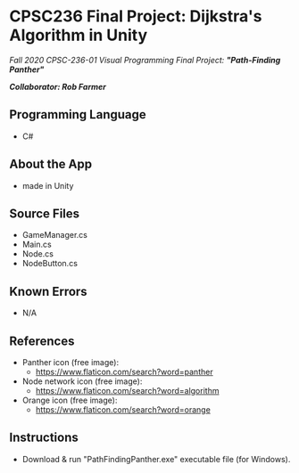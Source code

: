 # CPSC236 Final Project: Dijkstra's Algorithm in Unity
*Fall 2020 CPSC-236-01 Visual Programming Final Project: **"Path-Finding Panther"***

***Collaborator: Rob Farmer***

<blockquote class="imgur-embed-pub" lang="en" data-id="a/5b9pDg3" data-context="false" ><a href="//imgur.com/a/5b9pDg3"></a></blockquote><script async src="//s.imgur.com/min/embed.js" charset="utf-8"></script>

## Programming Language
- C#

## About the App
- made in Unity

## Source Files
- GameManager.cs
- Main.cs
- Node.cs
- NodeButton.cs

## Known Errors
- N/A

## References
- Panther icon (free image):
	- https://www.flaticon.com/search?word=panther
- Node network icon (free image):
	- https://www.flaticon.com/search?word=algorithm
- Orange icon (free image):
	- https://www.flaticon.com/search?word=orange
  
## Instructions
- Download & run "PathFindingPanther.exe" executable file (for Windows).
